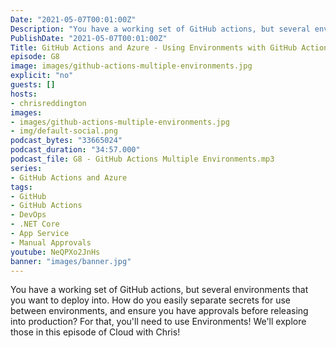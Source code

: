 ```yaml
---
Date: "2021-05-07T00:01:00Z"
Description: "You have a working set of GitHub actions, but several environments that you want to deploy into. How do you easily separate secrets for use between environments, and ensure you have approvals before releasing into production? For that, you'll need to use Environments! We'll explore those in this episode of Cloud with Chris!"
PublishDate: "2021-05-07T00:01:00Z"
Title: GitHub Actions and Azure - Using Environments with GitHub Actions
episode: G8
image: images/github-actions-multiple-environments.jpg
explicit: "no"
guests: []
hosts:
- chrisreddington
images:
- images/github-actions-multiple-environments.jpg
- img/default-social.png
podcast_bytes: "33665024"
podcast_duration: "34:57.000"
podcast_file: G8 - GitHub Actions Multiple Environments.mp3
series:
- GitHub Actions and Azure
tags:
- GitHub
- GitHub Actions
- DevOps
- .NET Core
- App Service
- Manual Approvals
youtube: NeQPXo2JnHs
banner: "images/banner.jpg"
---
```

You have a working set of GitHub actions, but several environments that you want to deploy into. How do you easily separate secrets for use between environments, and ensure you have approvals before releasing into production? For that, you'll need to use Environments! We'll explore those in this episode of Cloud with Chris!